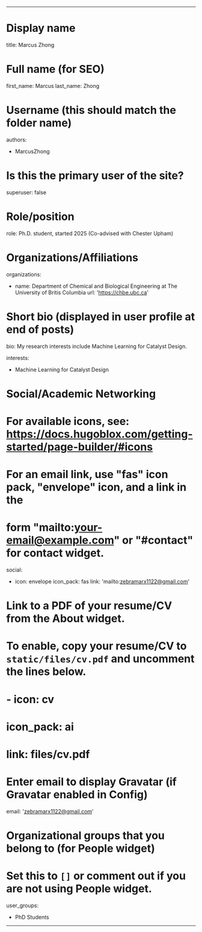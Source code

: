
---
# Display name
title: Marcus Zhong

# Full name (for SEO)
first_name: Marcus
last_name: Zhong

# Username (this should match the folder name)
authors:
  - MarcusZhong

# Is this the primary user of the site?
superuser: false

# Role/position
role: Ph.D. student, started 2025 (Co-advised with Chester Upham)

# Organizations/Affiliations
organizations:
  - name: Department of Chemical and Biological Engineering at The University of Britis Columbia
    url: 'https://chbe.ubc.ca'

# Short bio (displayed in user profile at end of posts)
bio: My research interests include Machine Learning for Catalyst Design.

interests:
  - <span class="text-gray-500">Machine Learning for Catalyst Design</span>
 
 

 

# Social/Academic Networking
# For available icons, see: https://docs.hugoblox.com/getting-started/page-builder/#icons
#   For an email link, use "fas" icon pack, "envelope" icon, and a link in the
#   form "mailto:your-email@example.com" or "#contact" for contact widget.
social:
  - icon: envelope
    icon_pack: fas
    link: 'mailto:zebramarx1122@gmail.com'
  
# Link to a PDF of your resume/CV from the About widget.
# To enable, copy your resume/CV to `static/files/cv.pdf` and uncomment the lines below.
# - icon: cv
#   icon_pack: ai
#   link: files/cv.pdf

# Enter email to display Gravatar (if Gravatar enabled in Config)
email: 'zebramarx1122@gmail.com'

# Organizational groups that you belong to (for People widget)
#   Set this to `[]` or comment out if you are not using People widget.
user_groups:
  - PhD Students

---
